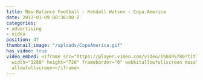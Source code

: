 ```yaml
---
title: New Balance Football - Kendall Watson - Copa America
date: 2017-01-09 00:36:00 Z
categories:
- advertising
- video
position: 47
thumbnail_image: "/uploads/CopaAmerica.gif"
has_video: true
video_embed: <iframe src="https://player.vimeo.com/video/198495780?title=0&byline=0&portrait=0"
  width="1280" height="720" frameborder="0" webkitallowfullscreen mozallowfullscreen
  allowfullscreen></iframe>
---
```


